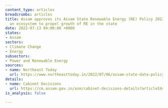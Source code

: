```yaml
---
content_type: articles
breadcrumbs: articles
title: Assam approves its Assam State Renewable Energy (RE) Policy 2022 to create
  an ecosystem to propel growth of RE in the state
date: 2022-07-13 04:00:00 +0000
states:
- Assam
sectors:
- Climate Change
- Energy
subsectors:
- Power and Renewable Energy
sources:
- name: Northeast Today
  url: https://www.northeasttoday.in/2022/07/06/assam-state-data-policy-2022-approved-for-data-driven-governance-check-out-key-cabinet-decisions/
details:
- name: Cabinet Decisions
  url: https://cm.assam.gov.in/asm/cabinet-decisions-details?articleId=250355
is_analysis: false

---
```

